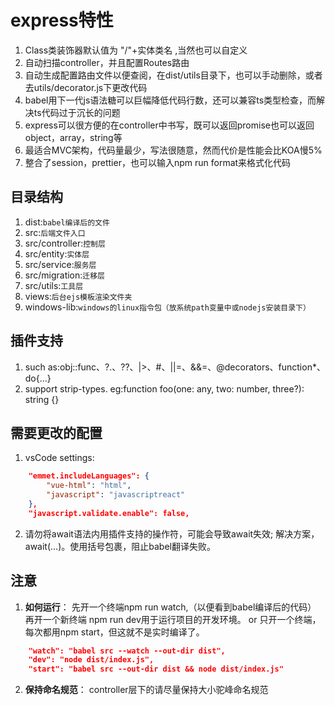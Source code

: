 # express特性
1. Class类装饰器默认值为 "/"+实体类名 ,当然也可以自定义
2. 自动扫描controller，并且配置Routes路由
3. 自动生成配置路由文件以便查阅，在dist/utils目录下，也可以手动删除，或者去utils/decorator.js下更改代码
4. babel用下一代js语法糖可以巨幅降低代码行数，还可以兼容ts类型检查，而解决ts代码过于沉长的问题
5. express可以很方便的在controller中书写，既可以返回promise也可以返回object，array，string等
6. 最适合MVC架构，代码量最少，写法很随意，然而代价是性能会比KOA慢5%
7. 整合了session，prettier，也可以输入npm run format来格式化代码


## 目录结构
1. dist:`babel编译后的文件`
2. src:`后端文件入口`
3. src/controller:`控制层`
4. src/entity:`实体层`
5. src/service:`服务层`
6. src/migration:`迁移层`
7. src/utils:`工具层`
8. views:`后台ejs模板渲染文件夹`
9. windows-lib:`windows的linux指令包（放系统path变量中或nodejs安装目录下）`

## 插件支持
1. such as:obj::func、?.、??、|>、#、||=、&&=、@decorators、function*、do{...}
2. support strip-types. eg:function foo(one: any, two: number, three?): string {}


## 需要更改的配置
1. vsCode settings:
```json
    "emmet.includeLanguages": {
        "vue-html": "html",
        "javascript": "javascriptreact"
    },
    "javascript.validate.enable": false,
```
2. 请勿将await语法内用插件支持的操作符，可能会导致await失效;
解决方案，await(...)。使用括号包裹，阻止babel翻译失败。

## 注意
1. **如何运行**：
先开一个终端npm run watch,（以便看到babel编译后的代码）
再开一个新终端 npm run dev用于运行项目的开发环境。
or
只开一个终端，每次都用npm start，但这就不是实时编译了。
```json
    "watch": "babel src --watch --out-dir dist",
    "dev": "node dist/index.js",
    "start": "babel src --out-dir dist && node dist/index.js"
```
2. **保持命名规范**：
controller层下的请尽量保持大小驼峰命名规范